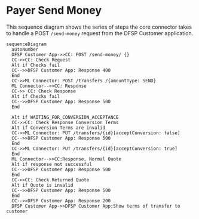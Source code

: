 # Payer Send Money
This sequence diagram shows the series of steps the core connector takes to handle a POST `/send-money` request from the DFSP Customer application. 
```mermaid
sequenceDiagram
  autoNumber
  DFSP Customer App->>CC: POST /send-money/ {}
  CC->>CC: Check Request
  Alt if Checks fail
  CC-->>DFSP Customer App: Response 400
  End
  CC->>ML Connector: POST /transfers /{amountType: SEND} 
  ML Connector-->>CC: Response
  CC->> CC: Check Response
  Alt if Checks fail
  CC-->>DFSP Customer App: Response 500
  End

  Alt if WAITING_FOR_CONVERSION_ACCEPTANCE
  CC->>CC: Check Response Conversion Terms
  Alt if Conversion Terms are invalid
  CC->>ML Connector: PUT /transfers/{id}[acceptConversion: false]
  CC-->>DFSP Customer App: Response 500
  End
  CC->>ML Connector: PUT /transfers/{id}[acceptConversion: true]
  End
  ML Connector-->>CC:Response, Normal Quote
  Alt if response not successful
  CC-->>DFSP Customer App: Response 500
  End
  CC->>CC: Check Returned Quote
  Alt if Quote is invalid
  CC-->>DFSP Customer App: Response 500
  End
  CC-->>DFSP Customer App: Response 200
  DFSP Customer App->>DFSP Customer App:Show terms of transfer to customer
```